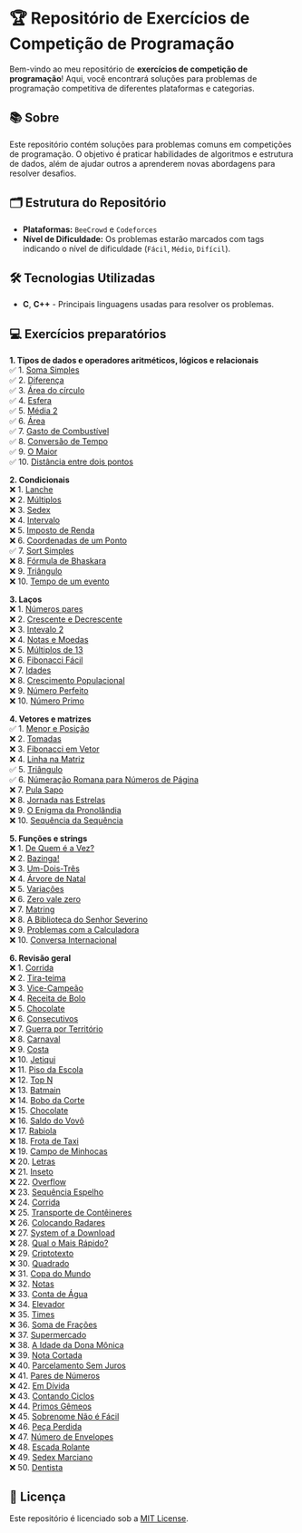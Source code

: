 # 🏆 Repositório de Exercícios de Competição de Programação

Bem-vindo ao meu repositório de **exercícios de competição de programação**! Aqui, você encontrará soluções para problemas de programação competitiva de diferentes plataformas e categorias.

## 📚 Sobre

Este repositório contém soluções para problemas comuns em competições de programação. O objetivo é praticar habilidades de algoritmos e estrutura de dados, além de ajudar outros a aprenderem novas abordagens para resolver desafios.

## 🗂 Estrutura do Repositório

- **Plataformas:** `BeeCrowd` e `Codeforces`
- **Nível de Dificuldade:** Os problemas estarão marcados com tags indicando o nível de dificuldade (`Fácil`, `Médio`, `Difícil`).

## 🛠 Tecnologias Utilizadas

* **C**, **C++** - Principais linguagens usadas para resolver os problemas.

## 💻 Exercícios preparatórios 
**1. Tipos de dados e operadores aritméticos, lógicos e relacionais**  
    ✅ 1. [Soma Simples](https://www.beecrowd.com.br/judge/pt/problems/view/1003)  
    ✅ 2. [Diferença](https://www.beecrowd.com.br/judge/pt/problems/view/1007)  
    ✅ 3. [Área do círculo](https://www.beecrowd.com.br/judge/pt/problems/view/1002)  
    ✅ 4. [Esfera](https://www.beecrowd.com.br/judge/pt/problems/view/1011)  
    ✅ 5. [Média 2](https://www.beecrowd.com.br/judge/pt/problems/view/1006)  
    ✅ 6. [Área](https://www.beecrowd.com.br/judge/pt/problems/view/1012)  
    ✅ 7. [Gasto de Combustível](https://www.beecrowd.com.br/judge/pt/problems/view/1017)  
    ✅ 8. [Conversão de Tempo](https://www.beecrowd.com.br/judge/pt/problems/view/1019)  
    ✅ 9. [O Maior](https://www.beecrowd.com.br/judge/pt/problems/view/1013)  
    ✅ 10. [Distância entre dois pontos](https://www.beecrowd.com.br/judge/pt/problems/view/1015)  

**2. Condicionais**     
    ❌ 1. [Lanche](https://www.beecrowd.com.br/judge/pt/problems/view/1038)  
    ❌ 2. [Múltiplos](https://www.beecrowd.com.br/judge/pt/problems/view/1044)  
    ❌ 3. [Sedex](https://www.beecrowd.com.br/judge/pt/problems/view/2375)  
    ❌ 4. [Intervalo](https://www.beecrowd.com.br/judge/pt/problems/view/1037)  
    ❌ 5. [Imposto de Renda](https://www.beecrowd.com.br/judge/pt/problems/view/1051)  
    ❌ 6. [Coordenadas de um Ponto](https://www.beecrowd.com.br/judge/pt/problems/view/1041)  
    ✅ 7. [Sort Simples](https://www.beecrowd.com.br/judge/pt/problems/view/1042)  
    ❌ 8. [Fórmula de Bhaskara](https://www.beecrowd.com.br/judge/pt/problems/view/1036)  
    ❌ 9. [Triângulo](https://www.beecrowd.com.br/judge/pt/problems/view/1043)  
    ❌ 10. [Tempo de um evento](https://www.beecrowd.com.br/judge/pt/problems/view/1061)  

**3. Laços**  
    ❌ 1. [Números pares](https://www.beecrowd.com.br/judge/pt/problems/view/1059)  
    ❌ 2. [Crescente e Decrescente](https://www.beecrowd.com.br/judge/pt/problems/view/1113)  
    ❌ 3. [Intevalo 2](https://www.beecrowd.com.br/judge/pt/problems/view/1072)  
    ❌ 4. [Notas e Moedas](https://www.beecrowd.com.br/judge/pt/problems/view/1021)  
    ❌ 5. [Múltiplos de 13](https://www.beecrowd.com.br/judge/pt/problems/view/1132)  
    ❌ 6. [Fibonacci Fácil](https://www.beecrowd.com.br/judge/pt/problems/view/1151)  
    ❌ 7. [Idades](https://www.beecrowd.com.br/judge/pt/problems/view/1154)  
    ❌ 8. [Crescimento Populacional](https://www.beecrowd.com.br/judge/pt/problems/view/1160)  
    ❌ 9. [Número Perfeito](https://www.beecrowd.com.br/judge/pt/problems/view/1164)  
    ❌ 10. [Número Primo](https://www.beecrowd.com.br/judge/pt/problems/view/1165)  

**4. Vetores e matrizes**  
    ✅ 1. [Menor e Posição](https://www.beecrowd.com.br/judge/pt/problems/view/1180)  
    ❌ 2. [Tomadas](https://www.beecrowd.com.br/judge/pt/problems/view/1930)  
    ❌ 3. [Fibonacci em Vetor](https://www.beecrowd.com.br/judge/pt/problems/view/1176)  
    ❌ 4. [Linha na Matriz](https://www.beecrowd.com.br/judge/pt/problems/view/1181)  
    ✅ 5. [Triângulo](https://www.beecrowd.com.br/judge/pt/problems/view/1929)  
    ✅ 6. [Númeração Romana para Números de Página](https://www.beecrowd.com.br/judge/pt/problems/view/1960)  
    ❌ 7. [Pula Sapo](https://www.beecrowd.com.br/judge/pt/problems/view/1961)  
    ❌ 8. [Jornada nas Estrelas](https://www.beecrowd.com.br/judge/pt/problems/view/1973)  
    ❌ 9. [O Enigma da Pronolândia](https://www.beecrowd.com.br/judge/pt/problems/view/1984)  
    ❌ 10. [Sequência da Sequência](https://www.beecrowd.com.br/judge/pt/problems/view/2028)  

**5. Funções e strings**  
    ❌ 1. [De Quem é a Vez?](https://www.beecrowd.com.br/judge/pt/problems/view/1914)  
    ❌ 2. [Bazinga!](https://www.beecrowd.com.br/judge/pt/problems/view/1828)  
    ❌ 3. [Um-Dois-Três](https://www.beecrowd.com.br/judge/pt/problems/view/1332)  
    ❌ 4. [Árvore de Natal](https://www.beecrowd.com.br/judge/pt/problems/view/1768)  
    ❌ 5. [Variações](https://www.beecrowd.com.br/judge/pt/problems/view/1632)  
    ❌ 6. [Zero vale zero](https://www.beecrowd.com.br/judge/pt/problems/view/1871)  
    ❌ 7. [Matring](https://www.beecrowd.com.br/judge/pt/problems/view/1803)  
    ❌ 8. [A Biblioteca do Senhor Severino](https://www.beecrowd.com.br/judge/pt/problems/view/2137)  
    ❌ 9. [Problemas com a Calculadora](https://www.beecrowd.com.br/judge/pt/problems/view/2694)  
    ❌ 10. [Conversa Internacional](https://www.beecrowd.com.br/judge/pt/problems/view/1581)  

**6. Revisão geral**  
    ❌ 1. [Corrida](https://www.beecrowd.com.br/judge/pt/problems/view/2416)  
    ❌ 2. [Tira-teima](https://www.beecrowd.com.br/judge/pt/problems/view/2424)  
    ❌ 3. [Vice-Campeão](https://www.beecrowd.com.br/judge/pt/problems/view/2408)  
    ❌ 4. [Receita de Bolo](https://www.beecrowd.com.br/judge/pt/problems/view/2423)  
    ❌ 5. [Chocolate](https://www.beecrowd.com.br/judge/pt/problems/view/2427)  
    ❌ 6. [Consecutivos](https://www.beecrowd.com.br/judge/pt/problems/view/2415)  
    ❌ 7. [Guerra por Território](https://www.beecrowd.com.br/judge/pt/problems/view/2420)  
    ❌ 8. [Carnaval](https://www.beecrowd.com.br/judge/pt/problems/view/2418)  
    ❌ 9. [Costa](https://www.beecrowd.com.br/judge/pt/problems/view/2419)  
    ❌ 10. [Jetiqui](https://www.beecrowd.com.br/judge/pt/problems/view/2587)  
    ❌ 11. [Piso da Escola](https://www.beecrowd.com.br/judge/pt/problems/view/2786)  
    ❌ 12. [Top N](https://www.beecrowd.com.br/judge/pt/problems/view/1943)  
    ❌ 13. [Batmain](https://www.beecrowd.com.br/judge/pt/problems/view/2510)  
    ❌ 14. [Bobo da Corte](https://www.beecrowd.com.br/judge/pt/problems/view/2963)  
    ❌ 15. [Chocolate](https://www.beecrowd.com.br/judge/pt/problems/view/2328)  
    ❌ 16. [Saldo do Vovô](https://www.beecrowd.com.br/judge/pt/problems/view/2434)  
    ❌ 17. [Rabiola](https://www.beecrowd.com.br/judge/pt/problems/view/1876)  
    ❌ 18. [Frota de Taxi](https://www.beecrowd.com.br/judge/pt/problems/view/2295)  
    ❌ 19. [Campo de Minhocas](https://www.beecrowd.com.br/judge/pt/problems/view/2293)  
    ❌ 20. [Letras](https://www.beecrowd.com.br/judge/pt/problems/view/2457)  
    ❌ 21. [Inseto](https://www.beecrowd.com.br/judge/pt/problems/view/2862)  
    ❌ 22. [Overflow](https://www.beecrowd.com.br/judge/pt/problems/view/2342)  
    ❌ 23. [Sequência Espelho](https://www.beecrowd.com.br/judge/pt/problems/view/2157)  
    ❌ 24. [Corrida](https://www.beecrowd.com.br/judge/pt/problems/view/2396)  
    ❌ 25. [Transporte de Contêineres](https://www.beecrowd.com.br/judge/pt/problems/view/2395)  
    ❌ 26. [Colocando Radares](https://www.beecrowd.com.br/judge/pt/problems/view/2598)  
    ❌ 27. [System of a Download](https://www.beecrowd.com.br/judge/pt/problems/view/2582)  
    ❌ 28. [Qual o Mais Rápido?](https://www.beecrowd.com.br/judge/pt/problems/view/2175)  
    ❌ 29. [Criptotexto](https://www.beecrowd.com.br/judge/pt/problems/view/2866)  
    ❌ 30. [Quadrado](https://www.beecrowd.com.br/judge/pt/problems/view/2471)  
    ❌ 31. [Copa do Mundo](https://www.beecrowd.com.br/judge/pt/problems/view/2376)  
    ❌ 32. [Notas](https://www.beecrowd.com.br/judge/pt/problems/view/2469)  
    ❌ 33. [Conta de Água](https://www.beecrowd.com.br/judge/pt/problems/view/2369)  
    ❌ 34. [Elevador](https://www.beecrowd.com.br/judge/pt/problems/view/2378)  
    ❌ 35. [Times](https://www.beecrowd.com.br/judge/pt/problems/view/2370)  
    ❌ 36. [Soma de Frações](https://www.beecrowd.com.br/judge/pt/problems/view/2443)  
    ❌ 37. [Supermercado](https://www.beecrowd.com.br/judge/pt/problems/view/3058)  
    ❌ 38. [A Idade da Dona Mônica](https://www.beecrowd.com.br/judge/pt/problems/view/3047)  
    ❌ 39. [Nota Cortada](https://www.beecrowd.com.br/judge/pt/problems/view/3049)  
    ❌ 40. [Parcelamento Sem Juros](https://www.beecrowd.com.br/judge/pt/problems/view/3060)  
    ❌ 41. [Pares de Números](https://www.beecrowd.com.br/judge/pt/problems/view/3059)  
    ❌ 42. [Em Dívida](https://www.beecrowd.com.br/judge/pt/problems/view/2044)     
    ❌ 43. [Contando Ciclos](https://www.beecrowd.com.br/judge/pt/problems/view/2497)       
    ❌ 44. [Primos Gêmeos](https://www.beecrowd.com.br/judge/pt/problems/view/3165)     
    ❌ 45. [Sobrenome Não é Fácil](https://www.beecrowd.com.br/judge/pt/problems/view/3358)     
    ❌ 46. [Peça Perdida](https://www.beecrowd.com.br/judge/pt/problems/view/2322)      
    ❌ 47. [Número de Envelopes](https://www.beecrowd.com.br/judge/pt/problems/view/2341)       
    ❌ 48. [Escada Rolante](https://www.beecrowd.com.br/judge/pt/problems/view/2390)    
    ❌ 49. [Sedex Marciano](https://www.beecrowd.com.br/judge/pt/problems/view/2382)    
    ❌ 50. [Dentista](https://www.beecrowd.com.br/judge/pt/problems/view/2387)  


## 📄 Licença

Este repositório é licenciado sob a [MIT License](LICENSE).